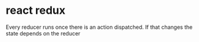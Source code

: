 # react redux  

Every reducer runs once there is an action dispatched. If that changes the state depends on the reducer

